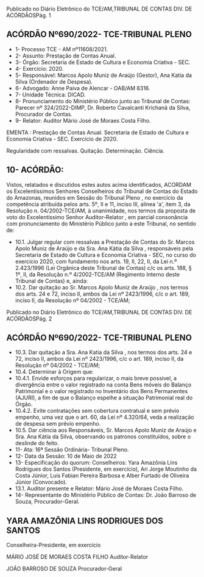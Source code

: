 Publicado  no  Diário  Eletrônico do TCE/AM,TRIBUNAL DE CONTAS DIV. DE ACÓRDÃOSPág. 1

## ACÓRDÃO Nº690/2022- TCE-TRIBUNAL PLENO

- 1- Processo TCE - AM nº11608/2021.
- 2- Assunto: Prestação de Contas Anual.
- 3- Órgão: Secretaria de Estado de Cultura  e Economia Criativa - SEC.
- 4- Exercício: 2020.
- 5- Responsável: Marcos Apolo Muniz de Araújo (Gestor), Ana Katia da Silva (Ordenador de Despesa).
- 6- Advogado: Anne Paiva de Alencar - OAB/AM 8316.
- 7- Unidade Técnica: DICAD.
- 8- Pronunciamento  do  Ministério  Público  junto  ao  Tribunal  de  Contas: Parecer  nº 324/2022-DIMP, Dr. Roberto Cavalcanti Krichanã da Silva, Procurador de Contas.
- 9- Relator: Auditor Mário José de Moraes Costa Filho.

EMENTA :  Prestação  de  Contas  Anual.  Secretaria de Estado de Cultura  e Economia Criativa  - SEC. Exercício de 2020.

Regularidade com ressalvas. Quitação. Determinação. Ciência.

## 10-  ACÓRDÃO:

Vistos, relatados e discutidos estes autos acima identificados, ACORDAM os Excelentíssimos Senhores Conselheiros do Tribunal de Contas do Estado do Amazonas, reunidos em Sessão do Tribunal Pleno , no exercício da competência atribuída pelos arts. 5º, II e 11, inciso III, alínea 'a', item 3, da Resolução n. 04/2002-TCE/AM, à unanimidade, nos  termos  da  proposta  de  voto  do  Excelentíssimo  Senhor  Auditor-Relator ,  em  parcial consonância com pronunciamento do Ministério Público junto a este Tribunal, no sentido de:

- 10.1. Julgar  regular  com  ressalvas a  Prestação  de  Contas  do  Sr. Marcos Apolo Muniz de Araújo e da Sra. Ana Kátia da Silva , responsáveis pela Secretaria de Estado de Cultura e Economia Criativa - SEC, no curso do exercício  2020,  com  fundamento  nos  arts.  19,  II,  22,  II,  da  Lei  n.º 2.423/1996 (Lei Orgânica deste Tribunal de Contas) c/c os arts. 188, § 1º, II, da Resolução n.º 4/2002-TCE/AM (Regimento Interno deste Tribunal de Contas) e, ainda:
- 10.2. Dar  quitação ao  Sr. Marcos  Apolo  Muniz  de  Araújo , nos  termos  dos arts. 24 e 72, inciso II, ambos da Lei nº 2423/1996, c/c o art. 189, inciso II, da Resolução nº 04/2002 - TCE/AM;

Publicado  no  Diário  Eletrônico do TCE/AM,TRIBUNAL DE CONTAS DIV. DE ACÓRDÃOSPág. 2

## ACÓRDÃO Nº690/2022- TCE-TRIBUNAL PLENO

- 10.3. Dar quitação a  Sra. Ana Katia da Silva , nos termos dos arts. 24 e 72, inciso  II, ambos  da  Lei  nº  2423/1996,  c/c  o  art.  189,  inciso  II,  da Resolução nº 04/2002 - TCE/AM;
- 10.4. Determinar à Origem que:
- 10.4.1. Envide esforços para regularizar, o mais breve possível, a divergência  entre  o  valor  registrado  na  conta  Bens  móveis do  Balanço  Patrimonial  e  o  valor  registrado  no  Inventário dos  Bens  Permanentes  (AJURI),  a  fim  de  que  o  Balanço espelhe a situação Patrimonial real do Órgão.
- 10.4.2. Evite contratações sem cobertura contratual e sem prévio empenho, uma vez que o art. 60, da Lei nº 4.320/64, veda a realização de despesa sem prévio empenho.
- 10.5. Dar  ciência aos  Responsáveis,  Sr. Marcos Apolo Muniz de  Araújo e Sra. Ana Kátia da Silva, observando os patronos constituídos, sobre o deslinde do feito.
- 11-  Ata: 16ª Sessão Ordinária- Tribunal Pleno.
- 12-  Data da Sessão: 10 de Maio de 2022
- 13-  Especificação  do  quorum: Conselheiros:  Yara  Amazônia  Lins  Rodrigues  dos Santos  (Presidente,  em  exercício),  Ari  Jorge  Moutinho  da  Costa  Júnior,  Luis  Fabian Pereira Barbosa e Alber Furtado de Oliveira Júnior (Convocado).
- 13.1. Auditor presente e Relator: Mário José de Moraes Costa Filho.
- 14-  Representante  do  Ministério  Público  de  Contas: Dr.  João  Barroso  de  Souza, Procurador-Geral.

## YARA AMAZÔNIA LINS RODRIGUES DOS SANTOS

Conselheira-Presidente, em exercício

MÁRIO JOSÉ DE MORAES COSTA FILHO Auditor-Relator

JOÃO BARROSO DE SOUZA Procurador-Geral